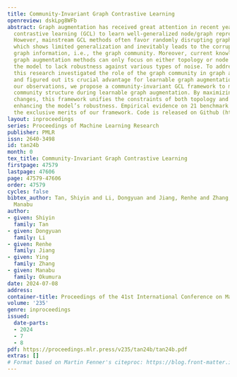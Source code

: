 ```yaml
---
title: Community-Invariant Graph Contrastive Learning
openreview: dskLpg8WFb
abstract: Graph augmentation has received great attention in recent years for graph
  contrastive learning (GCL) to learn well-generalized node/graph representations.
  However, mainstream GCL methods often favor randomly disrupting graphs for augmentation,
  which shows limited generalization and inevitably leads to the corruption of high-level
  graph information, i.e., the graph community. Moreover, current knowledge-based
  graph augmentation methods can only focus on either topology or node features, causing
  the model to lack robustness against various types of noise. To address these limitations,
  this research investigated the role of the graph community in graph augmentation
  and figured out its crucial advantage for learnable graph augmentation. Based on
  our observations, we propose a community-invariant GCL framework to maintain graph
  community structure during learnable graph augmentation. By maximizing the spectral
  changes, this framework unifies the constraints of both topology and feature augmentation,
  enhancing the model’s robustness. Empirical evidence on 21 benchmark datasets demonstrates
  the exclusive merits of our framework. Code is released on Github (https://github.com/ShiyinTan/CI-GCL.git).
layout: inproceedings
series: Proceedings of Machine Learning Research
publisher: PMLR
issn: 2640-3498
id: tan24b
month: 0
tex_title: Community-Invariant Graph Contrastive Learning
firstpage: 47579
lastpage: 47606
page: 47579-47606
order: 47579
cycles: false
bibtex_author: Tan, Shiyin and Li, Dongyuan and Jiang, Renhe and Zhang, Ying and Okumura,
  Manabu
author:
- given: Shiyin
  family: Tan
- given: Dongyuan
  family: Li
- given: Renhe
  family: Jiang
- given: Ying
  family: Zhang
- given: Manabu
  family: Okumura
date: 2024-07-08
address:
container-title: Proceedings of the 41st International Conference on Machine Learning
volume: '235'
genre: inproceedings
issued:
  date-parts:
  - 2024
  - 7
  - 8
pdf: https://proceedings.mlr.press/v235/tan24b/tan24b.pdf
extras: []
# Format based on Martin Fenner's citeproc: https://blog.front-matter.io/posts/citeproc-yaml-for-bibliographies/
---
```

